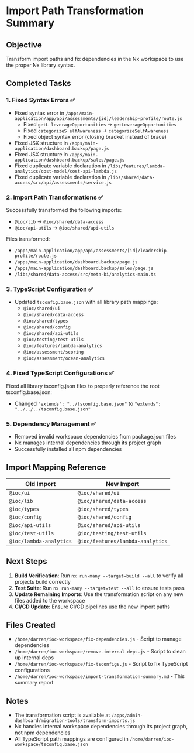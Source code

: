 # Import Path Transformation Summary

## Objective
Transform import paths and fix dependencies in the Nx workspace to use the proper Nx library syntax.

## Completed Tasks

### 1. **Fixed Syntax Errors** ✅
- Fixed syntax error in `/apps/main-application/app/api/assessments/[id]/leadership-profile/route.js`
  - Fixed `getL leverageOpportunities` → `getLeverageOpportunities`
  - Fixed `categorizeS elfAwareness` → `categorizeSelfAwareness`
  - Fixed object syntax error (closing bracket instead of brace)
- Fixed JSX structure in `/apps/main-application/dashboard.backup/page.js`
- Fixed JSX structure in `/apps/main-application/dashboard.backup/sales/page.js`
- Fixed duplicate variable declaration in `/libs/features/lambda-analytics/cost-model/cost-api-lambda.js`
- Fixed duplicate variable declaration in `/libs/shared/data-access/src/api/assessments/service.js`

### 2. **Import Path Transformations** ✅
Successfully transformed the following imports:
- `@ioc/lib` → `@ioc/shared/data-access`
- `@ioc/api-utils` → `@ioc/shared/api-utils`

Files transformed:
- `/apps/main-application/app/api/assessments/[id]/leadership-profile/route.js`
- `/apps/main-application/dashboard.backup/page.js`
- `/apps/main-application/dashboard.backup/sales/page.js`
- `/libs/shared/data-access/src/meta-bi/analytics-main.ts`

### 3. **TypeScript Configuration** ✅
- Updated `tsconfig.base.json` with all library path mappings:
  - `@ioc/shared/ui`
  - `@ioc/shared/data-access`
  - `@ioc/shared/types`
  - `@ioc/shared/config`
  - `@ioc/shared/api-utils`
  - `@ioc/testing/test-utils`
  - `@ioc/features/lambda-analytics`
  - `@ioc/assessment/scoring`
  - `@ioc/assessment/ocean-analytics`

### 4. **Fixed TypeScript Configurations** ✅
Fixed all library tsconfig.json files to properly reference the root tsconfig.base.json:
- Changed `"extends": "../tsconfig.base.json"` to `"extends": "../../../tsconfig.base.json"`

### 5. **Dependency Management** ✅
- Removed invalid workspace dependencies from package.json files
- Nx manages internal dependencies through its project graph
- Successfully installed all npm dependencies

## Import Mapping Reference

| Old Import | New Import |
|------------|------------|
| `@ioc/ui` | `@ioc/shared/ui` |
| `@ioc/lib` | `@ioc/shared/data-access` |
| `@ioc/types` | `@ioc/shared/types` |
| `@ioc/config` | `@ioc/shared/config` |
| `@ioc/api-utils` | `@ioc/shared/api-utils` |
| `@ioc/test-utils` | `@ioc/testing/test-utils` |
| `@ioc/lambda-analytics` | `@ioc/features/lambda-analytics` |

## Next Steps

1. **Build Verification**: Run `nx run-many --target=build --all` to verify all projects build correctly
2. **Test Suite**: Run `nx run-many --target=test --all` to ensure tests pass
3. **Update Remaining Imports**: Use the transformation script on any new files added to the workspace
4. **CI/CD Update**: Ensure CI/CD pipelines use the new import paths

## Files Created
- `/home/darren/ioc-workspace/fix-dependencies.js` - Script to manage dependencies
- `/home/darren/ioc-workspace/remove-internal-deps.js` - Script to clean up internal deps
- `/home/darren/ioc-workspace/fix-tsconfigs.js` - Script to fix TypeScript configurations
- `/home/darren/ioc-workspace/import-transformation-summary.md` - This summary report

## Notes
- The transformation script is available at `/apps/admin-dashboard/migration-tools/transform-imports.js`
- Nx handles internal workspace dependencies through its project graph, not npm dependencies
- All TypeScript path mappings are configured in `/home/darren/ioc-workspace/tsconfig.base.json`